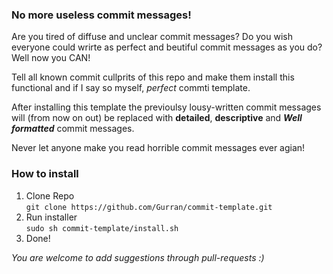 ### No more useless commit messages!

Are you tired of diffuse and unclear commit messages? Do you wish everyone could wrirte as perfect and beutiful commit messages as you do? Well now you CAN! 

Tell all known commit cullprits of this repo and make them install this functional and if I say so myself, _perfect_ commti template.

After installing this template the previoulsy lousy-written commit messages will (from now on out) be replaced with __detailed__, __descriptive__ and __*Well formatted*__ commit messages.

Never let anyone make you read horrible commit messages ever agian!

### How to install 

1. Clone Repo  
  `git clone https://github.com/Gurran/commit-template.git`
2. Run installer  
 `sudo sh commit-template/install.sh`
2. Done!


_You are welcome to add suggestions through pull-requests :)_
